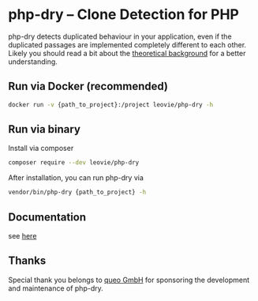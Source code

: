 # php-dry – Clone Detection for PHP

php-dry detects duplicated behaviour in your application, even if the duplicated passages are implemented completely
different to each other. Likely you should read a bit about the [theoretical background](http://php-dry.org/news/0.html)
for a better understanding.

## Run via Docker (recommended)

```bash
docker run -v {path_to_project}:/project leovie/php-dry -h
```

## Run via binary

Install via composer

```bash
composer require --dev leovie/php-dry
```

After installation, you can run php-dry via
```bash
vendor/bin/php-dry {path_to_project} -h
```

## Documentation
see [here](http://php-dry.org/documentation)

## Thanks

Special thank you belongs to [queo GmbH](https://www.queo.de) for sponsoring the development and maintenance of php-dry.